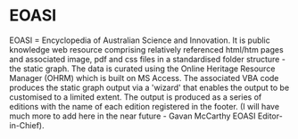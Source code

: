 # EOASI
EOASI = Encyclopedia of Australian Science and Innovation.
It is public knowledge web resource comprising relatively referenced html/htm pages and associated image, pdf and css files in a standardised folder structure - the static graph.
The data is curated using the Online Heritage Resource Manager (OHRM) which is built on MS Access. The associated VBA code produces the static graph output via a 'wizard' that enables the output to be customised to a limited extent.
The output is produced as a series of editions with the name of each edition registered in the footer.
(I will have much more to add here in the near future - Gavan McCarthy EOASI Editor-in-Chief). 
